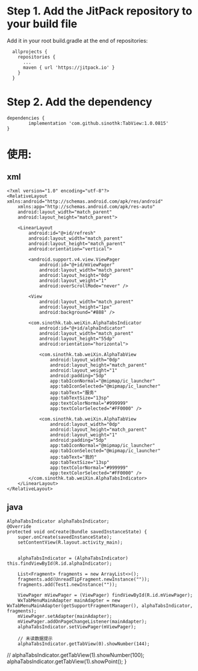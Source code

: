 # Step 1. Add the JitPack repository to your build file

  Add it in your root build.gradle at the end of repositories:

      allprojects {
        repositories {
          ...
          maven { url 'https://jitpack.io' }
        }
      }
      
# Step 2. Add the dependency

    dependencies {
            implementation 'com.github.sinothk:TabView:1.0.0815'
    }


# 使用:
  ## xml
    <?xml version="1.0" encoding="utf-8"?>
    <RelativeLayout xmlns:android="http://schemas.android.com/apk/res/android"
        xmlns:app="http://schemas.android.com/apk/res-auto"
        android:layout_width="match_parent"
        android:layout_height="match_parent">

        <LinearLayout
            android:id="@+id/refresh"
            android:layout_width="match_parent"
            android:layout_height="match_parent"
            android:orientation="vertical">

            <android.support.v4.view.ViewPager
                android:id="@+id/mViewPager"
                android:layout_width="match_parent"
                android:layout_height="0dp"
                android:layout_weight="1"
                android:overScrollMode="never" />

            <View
                android:layout_width="match_parent"
                android:layout_height="1px"
                android:background="#888" />

            <com.sinothk.tab.weiXin.AlphaTabsIndicator
                android:id="@+id/alphaIndicator"
                android:layout_width="match_parent"
                android:layout_height="55dp"
                android:orientation="horizontal">

                <com.sinothk.tab.weiXin.AlphaTabView
                    android:layout_width="0dp"
                    android:layout_height="match_parent"
                    android:layout_weight="1"
                    android:padding="5dp"
                    app:tabIconNormal="@mipmap/ic_launcher"
                    app:tabIconSelected="@mipmap/ic_launcher"
                    app:tabText="服务"
                    app:tabTextSize="13sp"
                    app:textColorNormal="#999999"
                    app:textColorSelected="#FF0000" />

                <com.sinothk.tab.weiXin.AlphaTabView
                    android:layout_width="0dp"
                    android:layout_height="match_parent"
                    android:layout_weight="1"
                    android:padding="5dp"
                    app:tabIconNormal="@mipmap/ic_launcher"
                    app:tabIconSelected="@mipmap/ic_launcher"
                    app:tabText="我的"
                    app:tabTextSize="13sp"
                    app:textColorNormal="#999999"
                    app:textColorSelected="#FF0000" />
            </com.sinothk.tab.weiXin.AlphaTabsIndicator>
        </LinearLayout>
    </RelativeLayout>
    
   ## java
   
    AlphaTabsIndicator alphaTabsIndicator;
    @Override
    protected void onCreate(Bundle savedInstanceState) {
        super.onCreate(savedInstanceState);
        setContentView(R.layout.activity_main);


        alphaTabsIndicator = (AlphaTabsIndicator) this.findViewById(R.id.alphaIndicator);

        List<Fragment> fragments = new ArrayList<>();
        fragments.add(UnreadTipFragment.newInstance(""));
        fragments.add(Test1.newInstance(""));

        ViewPager mViewPager = (ViewPager) findViewById(R.id.mViewPager);
        WxTabMenuMainAdapter mainAdapter = new WxTabMenuMainAdapter(getSupportFragmentManager(), alphaTabsIndicator, fragments);
        mViewPager.setAdapter(mainAdapter);
        mViewPager.addOnPageChangeListener(mainAdapter);
        alphaTabsIndicator.setViewPager(mViewPager);

        // 未读数据提示
        alphaTabsIndicator.getTabView(0).showNumber(144);
//        alphaTabsIndicator.getTabView(1).showNumber(100);
        alphaTabsIndicator.getTabView(1).showPoint();
    }

